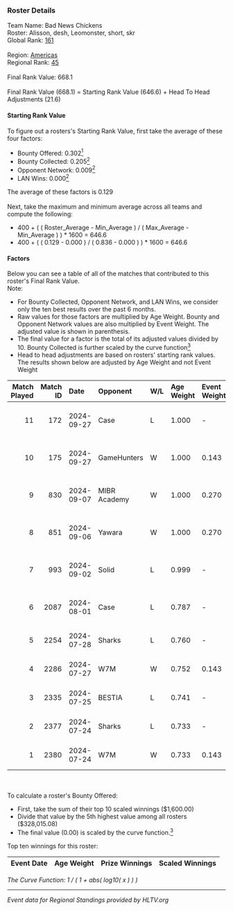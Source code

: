 ### Roster Details<br />
Team Name: Bad News Chickens<br />
Roster: Alisson, desh, Leomonster, short, skr<br />
Global Rank: [161](../../standings_global_2024_10_02.md)<br />
<br />
Region: [Americas]( ../../standings_americas_2024_10_02.md)<br />
Regional Rank: [45]( ../../standings_americas_2024_10_02.md)<br />
<br />
Final Rank Value:  668.1<br />
<br />
Final Rank Value (668.1) = Starting Rank Value (646.6) + Head To Head Adjustments (21.6)<br />

#### Starting Rank Value<br />
To figure out a rosters's Starting Rank Value, first take the average of these four factors:<br />
- Bounty Offered: 0.302[<sup>1</sup>](#table2)
- Bounty Collected: 0.205[<sup>2</sup>](#table1)
- Opponent Network: 0.009[<sup>2</sup>](#table1)
- LAN Wins: 0.000[<sup>2</sup>](#table1)

The average of these factors is 0.129<br />
<br />
Next, take the maximum and minimum average across all teams and compute the following:<br />
- 400 + ( ( Roster_Average - Min_Average ) / ( Max_Average - Min_Average ) ) * 1600 = 646.6
- 400 + ( ( 0.129 - 0.000 ) / ( 0.836 - 0.000 ) ) * 1600 = 646.6


#### Factors<br />
Below you can see a table of all of the matches that contributed to this roster's Final Rank Value.<br />
Note:<br />

- For Bounty Collected, Opponent Network, and LAN Wins, we consider only the ten best results over the past 6 months.
- Raw values for those factors are multiplied by Age Weight. Bounty and Opponent Network values are also multiplied by Event Weight. The adjusted value is shown in parenthesis.
- The final value for a factor is the total of its adjusted values divided by 10. Bounty Collected is further scaled by the curve function[<sup>3</sup>](#curveFunction)
- Head to head adjustments are based on rosters' starting rank values. The results shown below are adjusted by Age Weight and not Event Weight
<span id="table1"></span><br />


| Match Played | Match ID | Date       | Opponent     | W/L | Age Weight | Event Weight | Bounty Collected | Opponent Network | LAN Wins  | H2H Adj. | Roster                                |
| -: | -: | :- | :- | :- | :- | :- | :- | :- | :- | -: | :- |
|           11 |      172 | 2024-09-27 | Case         | L   | 1.000      | -            | -                | -                | -         |    -8.12 | Alisson, desh, Leomonster, short, skr |
|           10 |      175 | 2024-09-27 | GameHunters  | W   | 1.000      | 0.143        | 0.000 (0.000)    | 0.000 (0.000)    | 0 (0.000) |     5.53 | Alisson, desh, Leomonster, short, skr |
|            9 |      830 | 2024-09-07 | MIBR Academy | W   | 1.000      | 0.270        | 0.001 (0.000)    | 0.034 (0.009)    | 0 (0.000) |     9.39 | Alisson, desh, Leomonster, short, skr |
|            8 |      851 | 2024-09-06 | Yawara       | W   | 1.000      | 0.270        | 0.000 (0.000)    | 0.024 (0.006)    | 0 (0.000) |     8.14 | Alisson, desh, Leomonster, short, skr |
|            7 |      993 | 2024-09-02 | Solid        | L   | 0.999      | -            | -                | -                | -         |    -6.27 | Alisson, desh, Leomonster, short, skr |
|            6 |     2087 | 2024-08-01 | Case         | L   | 0.787      | -            | -                | -                | -         |    -6.18 | Alisson, desh, Leomonster, short, skr |
|            5 |     2254 | 2024-07-28 | Sharks       | L   | 0.760      | -            | -                | -                | -         |    -3.80 | Alisson, desh, roz, short, skr        |
|            4 |     2286 | 2024-07-27 | W7M          | W   | 0.752      | 0.143        | 0.005 (0.000)    | 0.329 (0.035)    | 0 (0.000) |    15.55 | Alisson, desh, roz, short, skr        |
|            3 |     2335 | 2024-07-25 | BESTIA       | L   | 0.741      | -            | -                | -                | -         |    -3.74 | Alisson, desh, roz, short, skr        |
|            2 |     2377 | 2024-07-24 | Sharks       | L   | 0.733      | -            | -                | -                | -         |    -3.74 | Alisson, desh, roz, short, skr        |
|            1 |     2380 | 2024-07-24 | W7M          | W   | 0.733      | 0.143        | 0.005 (0.000)    | 0.329 (0.034)    | 0 (0.000) |    14.83 | Alisson, desh, roz, short, skr        |

<br />
<span id="table2"></span><br />
To calculate a roster's Bounty Offered:<br />

- First, take the sum of their top 10 scaled winnings ($1,600.00)
- Divide that value by the 5th highest value among all rosters ($328,015.08)
- The final value (0.00) is scaled by the curve function.[<sup>3</sup>](#curveFunction)

Top ten winnings for this roster:<br />

| Event Date | Age Weight | Prize Winnings | Scaled Winnings |
| :- | -: | :- | :- |


<span id="curveFunction"></span>_The Curve Function: 1 / ( 1 + abs( log10( x ) ) )_<br />

---
_Event data for Regional Standings provided by HLTV.org_<br />
